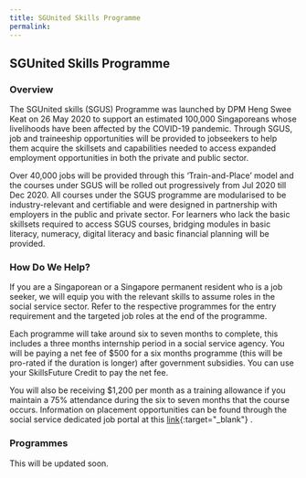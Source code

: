 ```yaml
---
title: SGUnited Skills Programme
permalink: 
---
```


## SGUnited Skills Programme

### Overview

The SGUnited skills (SGUS) Programme was launched by DPM Heng Swee Keat on 26 May 2020 to support an estimated 100,000 Singaporeans whose livelihoods have been affected by the COVID-19 pandemic. Through SGUS, job and traineeship opportunities will be provided to jobseekers to help them acquire the skillsets and capabilities needed to access expanded employment opportunities in both the private and public sector.

Over 40,000 jobs will be provided through this ‘Train-and-Place’ model and the courses under SGUS will be rolled out progressively from Jul 2020 till Dec 2020. All courses under the SGUS programme are modularised to be industry-relevant and certifiable and were designed in partnership with employers in the public and private sector. For learners who lack the basic skillsets required to access SGUS courses, bridging modules in basic literacy, numeracy, digital literacy and basic financial planning will be provided.

### How Do We Help?

If you are a Singaporean or a Singapore permanent resident who is a job seeker, we will equip you with the relevant skills to assume roles in the social service sector. Refer to the respective programmes for the entry requirement and the targeted job roles at the end of the programme.

Each programme will take around six to seven months to complete, this includes a three months internship period in a social service agency. You will be paying a net fee of $500 for a six months programme (this will be pro-rated if the duration is longer) after government subsidies. You can use your SkillsFuture Credit to pay the net fee.

You will also be receiving $1,200 per month as a training allowance if you maintain a 75% attendance during the six to seven months that the course occurs. Information on placement opportunities can be found through the social service dedicated job portal at this [link](https://www.ncss.gov.sg/Social-Servoce-Tribe/Careers/Careers-Guide){:target="_blank"}   .

### Programmes

This will be updated soon.
